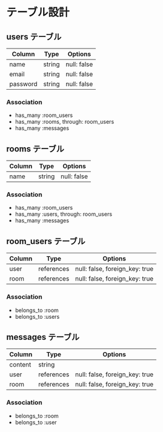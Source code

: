 # テーブル設計

## users テーブル

| Column | Type | Options |
| ------ | ---- | ------- |
| name | string | null: false |
| email | string | null: false |
| password | string | null: false |

### Association

- has_many :room_users
- has_many :rooms, through: room_users
- has_many :messages

## rooms テーブル

| Column | Type | Options |
| ------ | ---- | ------- |
| name | string | null: false |

### Association

- has_many :room_users
- has_many :users, through: room_users
- has_many :messages

## room_users テーブル

| Column | Type | Options |
| ------ | ---- | ------- |
| user | references | null: false, foreign_key: true |
| room | references | null: false, foreign_key: true |

### Association

- belongs_to :room
- belongs_to :users

## messages テーブル

| Column | Type | Options |
| ------ | ---- | ------- |
| content | string |      |
| user | references | null: false, foreign_key: true |
| room | references | null: false, foreign_key: true |

### Association
- belongs_to :room
- belongs_to :user